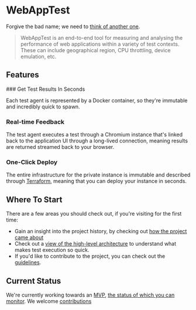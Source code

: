 # WebAppTest

Forgive the bad name; we need to [think of another one](https://github.com/jameshopkins/webapptest/issues/38).

> WebAppTest is an end-to-end tool for measuring and analysing the performance of web applications within a variety of test contexts. These can include geographical region, CPU throttling, device emulation, etc.

## Features

### Get Test Results In Seconds

Each test agent is represented by a Docker container, so they're immutable and incredibly quick to spawn.

### Real-time Feedback

The test agent executes a test through a Chromium instance that's linked back to the application UI through a long-lived connection, meaning results are returned streamed back to your browser.

### One-Click Deploy

The entire infrastructure for the private instance is immutable and described through [Terraform](https://www.terraform.io/), meaning that you can deploy your instance in seconds.

## Where To Start

There are a few areas you should check out, if you're visiting for the first time:

* Gain an insight into the project history, by checking out [how the project came about](https://github.com/jameshopkins/webapptest/wiki/How-Did-This-Project-Come-About%3F)
* Check out a [view of the high-level architecture](https://github.com/jameshopkins/webapptest/wiki/High-Level-Architecture) to understand what makes test execution so quick.
* If you'd like to contribute to the project, you can check out the [guidelines](CONTRIBUTING.md).

## Current Status

We're currently working towards an [MVP](https://github.com/jameshopkins/webapptest/projects/1), [the status of which you can monitor](https://github.com/jameshopkins/webapptest/issues/39). We welcome [contributions](CONTRIBUTING.md)
